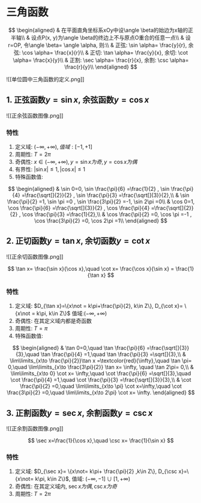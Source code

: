 # 三角函数

$$
\begin{aligned}
	& 在平面直角坐标系xOy中设\angle \beta的始边为x轴的正半轴\\
	& 设点P(x, y)为\angle \beta的终边上不与原点O重合的任意一点\\
	& 设r=OP, 令\angle \beta= \angle \alpha, 则:\\
	& 正弦: \sin \alpha= \frac{y}{r}, 余弦: \cos \alpha= \frac{x}{r}\\
	& 正切: \tan \alpha= \frac{y}{x}, 余切: \cot \alpha= \frac{x}{y}\\
	& 正割: \sec \alpha= \frac{r}{x}, 余割: \csc \alpha= \frac{r}{y}\\
\end{aligned}
$$

![[单位圆中三角函数的定义.png]]

## 1. 正弦函数$y= \sin x$, 余弦函数$y = \cos x$

![[正余弦函数图像.png]]

### 特性

1. 定义域: $(-\infty, +\infty), 值域:[-1, +1]$
2. 周期性: $T=2\pi$
3. 奇偶性: $x\in (-\infty, +\infty), y=\sin x为奇, y=\cos x为偶$
4. 有界性: $|\sin x| \leqslant 1, |\cos x|\leqslant 1$
5. 特殊函数值:

$$
\begin{aligned}
	& \sin 0=0, \sin \frac{\pi}{6} =\frac{1}{2} , \sin \frac{\pi}{4} =\frac{\sqrt[]{2}}{2} , \sin \frac{\pi}{3} =\frac{\sqrt[]{3}}{2},\\
	& \sin \frac{\pi}{2} =1, \sin \pi =0 , \sin \frac{3\pi}{2} =-1, \sin 2\pi =0\\
	& \cos 0=1, \cos \frac{\pi}{6} =\frac{\sqrt[]{3}}{2} , \cos \frac{\pi}{4} =\frac{\sqrt[]{2}}{2} , \cos \frac{\pi}{3} =\frac{1}{2},\\
	& \cos \frac{\pi}{2} =0, \cos \pi =-1 , \cos \frac{3\pi}{2} =0, \cos 2\pi =1\\
\end{aligned}
$$

## 2. 正切函数$y= \tan x$, 余切函数$y=\cot x$

![[正余切函数图像.png]]

$$
\tan x= \frac{\sin x}{\cos x},\quad \cot x= \frac{\cos x}{\sin x} = \frac{1}{\tan x}
$$

### 特性

1. 定义域: $D_{\tan x}=\{x\not = k\pi+\frac{\pi}{2}, k\in Z\}, D_{\cot x}= \{x\not = k\pi, k\in Z\}$ 值域:$(-\infty, +\infty)$
2. 奇偶性: 在其定义域内都是奇函数
3. 周期性: $T=\pi$
4. 特殊函数值:

$$
\begin{aligned}
	& \tan 0=0,\quad \tan \frac{\pi}{6} =\frac{\sqrt[]{3}}{3},\quad \tan \frac{\pi}{4} =1,\quad \tan \frac{\pi}{3} =\sqrt[]{3},\\
	& \lim\limits_{x\to \frac{\pi}{2}}\tan x =\textcolor{red}{\infty},\quad \tan \pi= 0,\quad \lim\limits_{x\to \frac{3\pi}{2}} \tan x= \infty, \quad \tan 2\pi= 0,\\
	& \lim\limits_{x\to 0} \cot x= \infty,\quad \cot \frac{\pi}{6} =\sqrt[]{3},\quad \cot \frac{\pi}{4} =1,\quad \cot \frac{\pi}{3} =\frac{\sqrt[]{3}}{3},\\
	& \cot \frac{\pi}{2} =0,\quad \lim\limits_{x\to \pi} \cot x=\infty,\quad \cot \frac{3\pi}{2} =0,\quad \lim\limits_{x\to 2\pi} \cot x= \infty.
\end{aligned}
$$

## 3. 正割函数$y=\sec x$, 余割函数$y=\csc x$

![[正余割函数图像.png]]

$$
\sec x=\frac{1}{\cos x},\quad \csc x= \frac{1}{\sin x}
$$

### 特性

1. 定义域: $D_{\sec x}= \{x\not= k\pi+ \frac{\pi}{2} ,k\in Z\}, D_{\csc x}=\{x\not= k\pi, k\in Z\}$, 值域: $(-\infty, -1]\cup[1, +\infty)$
2. 奇偶性: 在其定义域内, $\sec x 为偶, \csc x 为奇$
3. 周期性: $T=2\pi$

